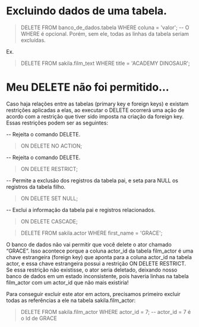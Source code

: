 # Excluindo dados de uma tabela.

  > DELETE FROM banco_de_dados.tabela
  > WHERE coluna = 'valor';
  -- O WHERE é opcional. Porém, sem ele, todas as linhas da tabela seriam excluídas.

  Ex.

  > DELETE FROM sakila.film_text
  > WHERE title = 'ACADEMY DINOSAUR';



# Meu DELETE não foi permitido…

  Caso haja relações entre as tabelas (primary key e foreign keys) e existam restrições aplicadas a elas, ao executar o DELETE ocorrerá uma ação de acordo com a restrição que tiver sido imposta na criação da foreign key. Essas restrições podem ser as seguintes:

  -- Rejeita o comando DELETE.
  > ON DELETE NO ACTION;

  -- Rejeita o comando DELETE.
  > ON DELETE RESTRICT;

  -- Permite a exclusão dos registros da tabela pai, e seta para NULL os registros da tabela filho.
  > ON DELETE SET NULL;

  -- Exclui a informação da tabela pai e registros relacionados.
  > ON DELETE CASCADE;


  > DELETE FROM sakila.actor
  > WHERE first_name = 'GRACE';

  O banco de dados não vai permitir que você delete o ator chamado “GRACE”. Isso acontece porque a coluna actor_id da tabela film_actor é uma chave estrangeira (foreign key) que aponta para a coluna actor_id na tabela actor, e essa chave estrangeira possui a restrição ON DELETE RESTRICT. Se essa restrição não existisse, o ator seria deletado, deixando nosso banco de dados em um estado inconsistente, pois haveria linhas na tabela film_actor com um actor_id que não mais existiria!

  Para conseguir excluir este ator em actors, precisamos primeiro excluir todas as referências a ele na tabela sakila.film_actor:


  > DELETE FROM sakila.film_actor
  > WHERE actor_id = 7; -- actor_id = 7 é o Id de GRACE









